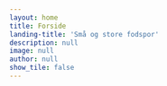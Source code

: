```yaml
---
layout: home
title: Forside
landing-title: 'Små og store fodspor'
description: null
image: null
author: null
show_tile: false
---
```



